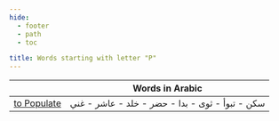 ```yaml
---
hide:
  - footer
  - path
  - toc

title: Words starting with letter "P"
---
```


|  | Words in Arabic |
| ---- | ---- |
| [to Populate](../L/live.md) | سكن - تبوأ - ثوى - بدا - حضر - خلد - عاشر - غني |